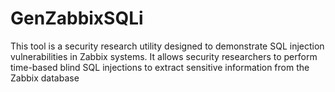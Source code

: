 # GenZabbixSQLi
This tool is a security research utility designed to demonstrate SQL injection vulnerabilities in Zabbix systems. It allows security researchers to perform time-based blind SQL injections to extract sensitive information from the Zabbix database
